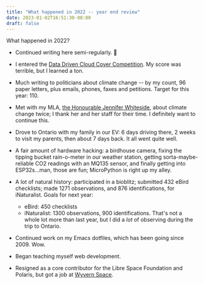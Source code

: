 ```yaml
---
title: "What happened in 2022 -- year end review"
date: 2023-01-02T16:51:30-08:00
draft: false
---
```


What happened in 2022?

* Continued writing here semi-regularly. 💪

* I entered the [Data Driven Cloud Cover Competition][0].  My score
  was terrible, but I learned a ton.

* Much writing to politicians about climate change -- by my count, 96
  paper letters, plus emails, phones, faxes and petitions.  Target for
  this year: 110.

* Met with my MLA, [the Honourable Jennifer Whiteside][1], about
  climate change twice; I thank her and her staff for their time.  I
  definitely want to continue this.

* Drove to Ontario with my family in our EV: 6 days driving there, 2
  weeks to visit my parents, then about 7 days back.  It all went
  quite well.

* A fair amount of hardware hacking:  a birdhouse camera, fixing the
  tipping bucket rain-o-meter in our weather station, getting
  sorta-maybe-reliable CO2 readings with an MQ135 sensor, and finally
  getting into ESP32s...man, those are fun; MicroPython is right up my
  alley.

* A lot of natural history: participated in a bioblitz; submitted 432
  eBird checklists; made 1271 observations, and 876 identifications,
  for iNaturalist.  Goals for next year:

  - eBird: 450 checklists
  - iNaturalist: 1300 observations, 900 identifications.  That's not a
    whole lot more than last year, but I did a *lot* of observing
    during the trip to Ontario.

* Continued work on my Emacs dotfiles, which has been going
  since 2009.  Wow.

* Began teaching myself web development.

* Resigned as a core contributor for the Libre Space Foundation and
  Polaris, but got a job at [Wyvern Space][2].


[0]: https://www.drivendata.org/competitions/83/cloud-cover/page/396/
[1]: https://www.leg.bc.ca/learn-about-us/members/42nd-Parliament/Whiteside-Jennifer
[2]: https://wyvern.space
